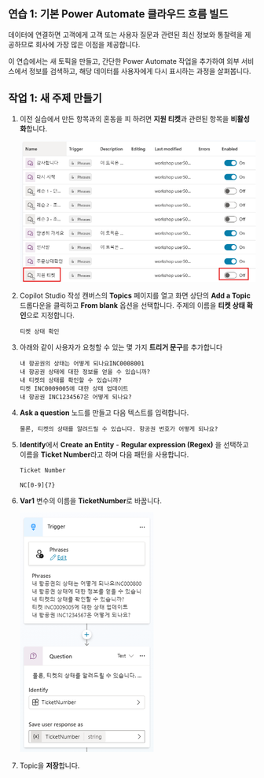 ## 연습 1: 기본 Power Automate 클라우드 흐름 빌드 

 데이터에 연결하면 고객에게 고객 또는 사용자 질문과 관련된 최신 정보와
 통찰력을 제공하므로 회사에 가장 많은 이점을 제공합니다.

 이 연습에서는 새 토픽을 만들고, 간단한 Power Automate 작업을 추가하여
 외부 서비스에서 정보를 검색하고, 해당 데이터를 사용자에게 다시
 표시하는 과정을 살펴봅니다.

## 작업 1: 새 주제 만들기 

1.  이전 실습에서 만든 항목과의 혼동을 피 하려면 **지원 티켓**과 관련된 항목을 **비활성화**합니다.

    <img src="./images/image3.png">

2.  Copilot Studio 작성 캔버스의 **Topics** 페이지를 열고 화면 상단의
    **Add a Topic** 드롭다운을 클릭하고 **From blank** 옵션을 선택합니다.
    주제의 이름을 **티켓 상태 확인**으로 지정합니다.

    ```
    티켓 상태 확인
    ```

3.  아래와 같이 사용자가 요청할 수 있는 몇 가지 **트리거 문구**를 추가합니다

    ```
    내 항공권의 상태는 어떻게 되나요INC0008001 
    내 항공권 상태에 대한 정보를 얻을 수 있습니까?
    내 티켓의 상태를 확인할 수 있습니까?
    티켓 INC0009005에 대한 상태 업데이트
    내 항공권 INC1234567은 어떻게 되나요?
    ```
                                                

4.  **Ask a question** 노드를 만들고 다음 텍스트를 입력합니다.
    ```
    물론, 티켓의 상태를 알려드릴 수 있습니다. 항공권 번호가 어떻게 되나요?
    ```

6.  **Identify**에서 **Create an Entity** - **Regular expression (Regex)** 을 선택하고 이름을 **Ticket Number**라고 하며 다음 패턴을 사용합니다.
    ```
    Ticket Number
    ```
    
    ```
    NC[0-9]{7}
    ```

8.  **Var1** 변수의 이름을 **TicketNumber**로 바꿉니다.

    <img src="./images/image6.png">

9.  Topic을 **저장**합니다.

